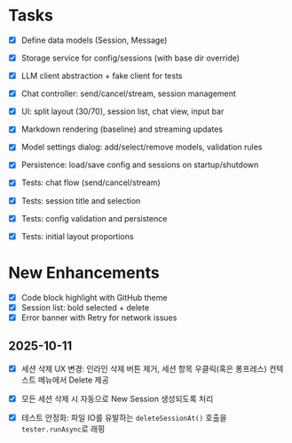 ﻿# Tasks

- [x] Define data models (Session, Message)
- [x] Storage service for config/sessions (with base dir override)
- [x] LLM client abstraction + fake client for tests
- [x] Chat controller: send/cancel/stream, session management
- [x] UI: split layout (30/70), session list, chat view, input bar
- [x] Markdown rendering (baseline) and streaming updates
- [x] Model settings dialog: add/select/remove models, validation rules
- [x] Persistence: load/save config and sessions on startup/shutdown
- [x] Tests: chat flow (send/cancel/stream)
- [x] Tests: session title and selection
- [x] Tests: config validation and persistence
- [x] Tests: initial layout proportions




# New Enhancements
- [x] Code block highlight with GitHub theme
- [x] Session list: bold selected + delete
- [x] Error banner with Retry for network issues

## 2025-10-11
- [x] 세션 삭제 UX 변경: 인라인 삭제 버튼 제거, 세션 항목 우클릭(혹은 롱프레스) 컨텍스트 메뉴에서 Delete 제공
- [x] 모든 세션 삭제 시 자동으로 New Session 생성되도록 처리
- [x] 테스트 안정화: 파일 IO를 유발하는 `deleteSessionAt()` 호출을 `tester.runAsync`로 래핑


